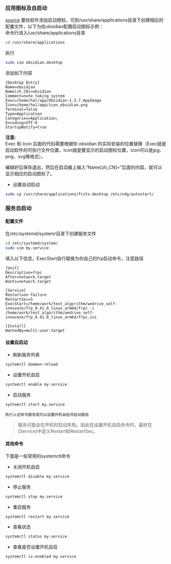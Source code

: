 ### 应用图标及自启动
[source](https://blog.csdn.net/zhuawalibai/article/details/97764381)
要给软件添加启动图标，可到/usr/share/applications目录下创建相应的配置文件，以下为给obsidian配置启动图标示例：  
命令行进入/usr/share/applications目录
```bash
cd /usr/share/applications
```
执行
```bash
sudo vim obsidian.desktop
```

添加如下内容
```config
[Desktop Entry]
Name=obsidian
Name[zh_CN]=obsidian
Comment=note taking system
Exec=/home/hal/app/Obsidian-1.3.7.AppImage
Icon=/home/hal/app/icon_obsidian.png
Terminal=false
Type=Application
Categories=Application;
Encoding=UTF-8
StartupNotify=true
```
**注意:**  
Exec 和 Icon 后面的代码需要根据你 obsidian 的实际安装的位置替换（Exec就是启动软件的可执行文件位置，Icon就是要显示的启动图标位置，icon可以是jpg、png、svg等格式）。

编辑好后保存退出，然后在启动器上输入“Name[zh_CN]=”后面的内容，就可以显示相应的启动图标了。
- 设置自动启动
```bash
sudo cp /usr/share/applications/fcitx.desktop /etc/xdg/autostart/
```

### 服务自启动
#### 配置文件
在/etc/systemd/system/目录下创建服务文件
```bash
cd /etc/systemd/system/
sudo vim my.service
```

填入以下信息，ExecStart自行替换为你自己的frp启动命令，注意路径
```service
[Unit]
Description=frpc
After=network.target
Wants=network.target

[Service]
Restart=on-failure
RestartSec=5
ExecStart=/home/work/test_algorithm/wedrive_self-innovate/frp_0.41.0_linux_arm64/frpc -c /home/work/test_algorithm/wedrive_self-innovate/frp_0.41.0_linux_arm64/frpc.ini

[Install]
WantedBy=multi-user.target
```
#### 设置自启动
- 刷新服务列表
```bash
systemctl daemon-reload
```
- 设置开机自启
```bash
systemctl enable my.service
```
- 启动服务
```bash
systemctl start my.service
```
    执行上述命令服务就可以设置开机自启并启动服务
> 服务可能会在开机时启动失败。因此在设置开机自启命令时，最好在[Service]中定义Restart和RestartSec。
#### 其他命令
下面是一些常用的systemctl命令
- 关闭开机自启
```bash
systemctl disable my.service
```
-  停止服务
```bash
systemctl stop my.service
```
- 重启服务
```bash
systemctl restart my.service
```
-  查看状态
```bash
systemctl status my.service
```
-  查看是否设置开机自启
```bash
systemctl is-enabled my.service
```
